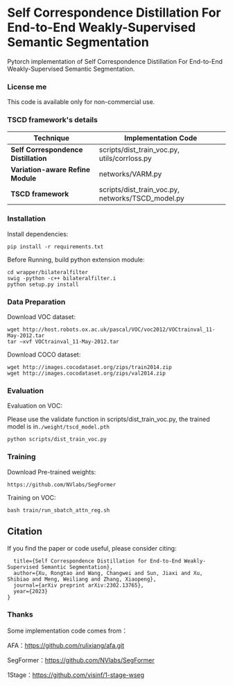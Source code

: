 # Self Correspondence Distillation For End-to-End Weakly-Supervised Semantic Segmentation
Pytorch implementation of Self Correspondence Distillation For End-to-End Weakly-Supervised Semantic Segmentation.



### License me ###

This code is available only for non-commercial use.

### TSCD framework's details ###
|  Technique   |  Implementation Code |
|  ----  | ----  |
| **Self Correspondence Distillation** | scripts/dist_train_voc.py, utils/corrloss.py |
| **Variation-aware Refine Module** | networks/VARM.py |
| **TSCD framework** | scripts/dist_train_voc.py, networks/TSCD_model.py |

### Installation  ###

Install dependencies:
```
pip install -r requirements.txt
```

Before Running, build python extension module:
```
cd wrapper/bilateralfilter
swig -python -c++ bilateralfilter.i
python setup.py install
```

### Data Preparation  ###

Download VOC dataset:

```
wget http://host.robots.ox.ac.uk/pascal/VOC/voc2012/VOCtrainval_11-May-2012.tar
tar –xvf VOCtrainval_11-May-2012.tar
```

Download COCO dataset:

```
wget http://images.cocodataset.org/zips/train2014.zip
wget http://images.cocodataset.org/zips/val2014.zip 
```

### Evaluation

Evaluation on VOC:

Please use the validate function in scripts/dist_train_voc.py, the trained model is in`./weight/tscd_model.pth` 

```
python scripts/dist_train_voc.py
```



### Training ###

Download  Pre-trained weights:

```
https://github.com/NVlabs/SegFormer
```

Training on VOC:
```
bash train/run_sbatch_attn_reg.sh
```

## Citation
If you find the paper or code useful, please consider citing:
```@article{xu2023self,
  title={Self Correspondence Distillation for End-to-End Weakly-Supervised Semantic Segmentation},
  author={Xu, Rongtao and Wang, Changwei and Sun, Jiaxi and Xu, Shibiao and Meng, Weiliang and Zhang, Xiaopeng},
  journal={arXiv preprint arXiv:2302.13765},
  year={2023}
}
```

### Thanks ###

Some implementation code comes from：

AFA：https://github.com/rulixiang/afa.git

SegFormer：https://github.com/NVlabs/SegFormer

1Stage：https://github.com/visinf/1-stage-wseg




